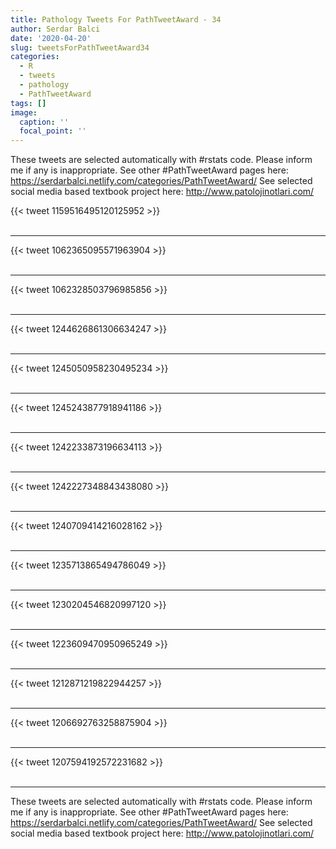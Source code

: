 ```yaml
---
title: Pathology Tweets For PathTweetAward - 34
author: Serdar Balci
date: '2020-04-20'
slug: tweetsForPathTweetAward34
categories:
  - R
  - tweets
  - pathology
  - PathTweetAward
tags: []
image:
  caption: ''
  focal_point: ''
---
```



These tweets are selected automatically with #rstats code. Please inform me if any is inappropriate.
See other #PathTweetAward pages here: https://serdarbalci.netlify.com/categories/PathTweetAward/ 
See selected social media based textbook project here: http://www.patolojinotlari.com/

{{< tweet 1159516495120125952 >}}
<br>
<br>
<hr>
{{< tweet 1062365095571963904 >}}
<br>
<br>
<hr>
{{< tweet 1062328503796985856 >}}
<br>
<br>
<hr>
{{< tweet 1244626861306634247 >}}
<br>
<br>
<hr>
{{< tweet 1245050958230495234 >}}
<br>
<br>
<hr>
{{< tweet 1245243877918941186 >}}
<br>
<br>
<hr>
{{< tweet 1242233873196634113 >}}
<br>
<br>
<hr>
{{< tweet 1242227348843438080 >}}
<br>
<br>
<hr>
{{< tweet 1240709414216028162 >}}
<br>
<br>
<hr>
{{< tweet 1235713865494786049 >}}
<br>
<br>
<hr>
{{< tweet 1230204546820997120 >}}
<br>
<br>
<hr>
{{< tweet 1223609470950965249 >}}
<br>
<br>
<hr>
{{< tweet 1212871219822944257 >}}
<br>
<br>
<hr>
{{< tweet 1206692763258875904 >}}
<br>
<br>
<hr>
{{< tweet 1207594192572231682 >}}
<br>
<br>
<hr>


These tweets are selected automatically with #rstats code. Please inform me if any is inappropriate.
See other #PathTweetAward pages here: https://serdarbalci.netlify.com/categories/PathTweetAward/ 
See selected social media based textbook project here: http://www.patolojinotlari.com/
